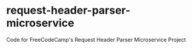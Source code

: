 # request-header-parser-microservice
Code for FreeCodeCamp's Request Header Parser Microservice Project
